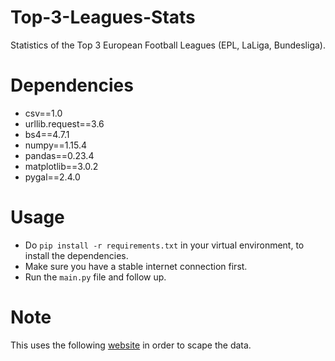 # Top-3-Leagues-Stats
Statistics of the Top 3 European Football Leagues (EPL, LaLiga, Bundesliga).

# Dependencies
- csv==1.0
- urllib.request==3.6
- bs4==4.7.1
- numpy==1.15.4
- pandas==0.23.4
- matplotlib==3.0.2
- pygal==2.4.0

# Usage
- Do `pip install -r requirements.txt` in your virtual environment, to install the dependencies.
- Make sure you have a stable internet connection first.
- Run the `main.py` file and follow up.

# Note
This uses the following [website](https://www.skysports.com) in order to scape the data.
